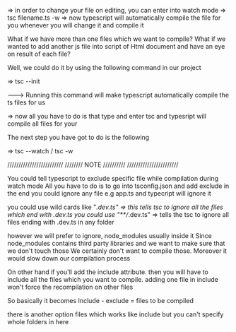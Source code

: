 => in order to change your file on editing, you can enter into watch mode
=> tsc filename.ts -w
=> now typescript will automatically compile the file for you whenever you will change it and compile it


What if we have more than one files which we want to compile?
What if we wanted to add another js file into script of Html document and have an eye on result of each file?

Well, we could do it by using the following command in our project 

=> tsc --init

---> Running this command will make typescript automatically compile the ts files for us

=> now all you have to do is that type and enter tsc and typesript will compile all files for your

The next step you have got to do is the following

=> tsc --watch / tsc -w


/////////////////////////
//////// NOTE //////////
///////////////////////

You could tell typescript to exclude specific file while compilation during watch mode
All you have to do is to go into tsconfig.json and add exclude in the end
you could ignore any file e.g app.ts and typecript will ignore it

you could use wild cards like "*.dev.ts" => this tells tsc to ignore all the files which end with .dev.ts 
you could use "**/*.dev.ts" => tells the tsc to ignore all files ending with .dev.ts in any folder

however we will prefer to ignore, node_modules usually inside it
Since node_modules contains third party libraries and we want to make sure that we don't touch those 
We certainly don't want to compile those. Moreover it would slow down our compilation process


On other hand if you'll add the include attribute.
then you will have to include all the files which you want to compile.
adding one file in include won't force the recompilation on other files

So basically it becomes Include - exclude = files to be compiled

there is another option files which works like include but you can't specify whole folders in here
